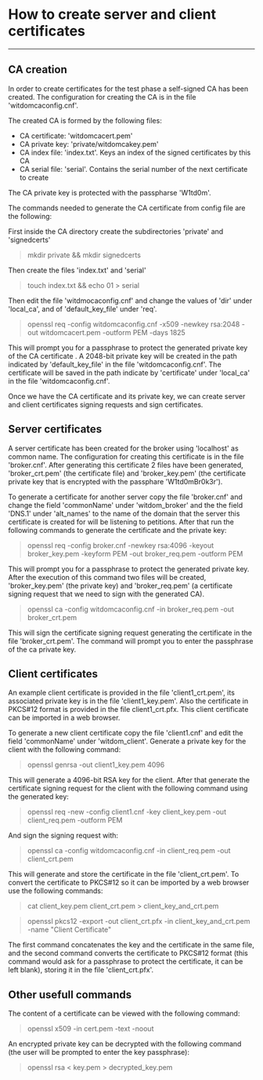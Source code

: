 # How to create server and client certificates
---------------------------------------------

## CA creation

In order to create certificates for the test phase a self-signed CA has been created. The configuration for creating the CA is in the file 'witdomcaconfig.cnf'.

The created CA is formed by the following files:
  - CA certificate: 'witdomcacert.pem'
  - CA private key: 'private/witdomcakey.pem'
  - CA index file: 'index.txt'. Keys an index of the signed certificates by this CA
  - CA serial file: 'serial'. Contains the serial number of the next certificate to create

The CA private key is protected with the passpharse 'W1td0m'.

The commands needed to generate the CA certificate from config file are the following:

First inside the CA directory create the subdirectories 'private' and 'signedcerts'

> mkdir private && mkdir signedcerts

Then create the files 'index.txt' and 'serial'

> touch index.txt && echo 01 > serial

Then edit the file 'witdmocaconfig.cnf' and change the values of 'dir' under 'local_ca', and of 'default_key_file' under 'req'.

> openssl req -config witdomcaconfig.cnf -x509 -newkey rsa:2048 -out witdomcacert.pem -outform PEM -days 1825

This will prompt you for a passphrase to protect the generated private key of the CA certificate .
A 2048-bit private key will be created in the path indicated by 'default_key_file' in the file 'witdomcaconfig.cnf'.
The certificate will be saved in the path indicate by 'certificate' under 'local_ca' in the file 'witdomcaconfig.cnf'.



Once we have the CA certificate and its private key, we can create server and client certificates signing requests and sign certificates.

## Server certificates

A server certificate has been created for the broker using 'localhost' as common name. The configuration for creating this certificate is in the file 'broker.cnf'. After generating this certificate 2 files have been generated, 'broker_crt.pem' (the certificate file) and 'broker_key.pem' (the certificate private key that is encrypted with the passphare 'W1td0mBr0k3r').

To generate a certificate for another server copy the file 'broker.cnf' and change the field 'commonName' under 'witdom_broker' and the the field 'DNS.1' under 'alt_names' to the name of the domain that the server this certificate is created for will be listening to petitions. After that run the following commands to generate the certificate and the private key:

> openssl req -config broker.cnf -newkey rsa:4096 -keyout broker_key.pem -keyform PEM -out broker_req.pem -outform PEM

This will prompt you for a passphrase to protect the generated private key. After the execution of this command two files will be created, 'broker_key.pem' (the private key) and 'broker_req.pem' (a certificate signing request that we need to sign with the generated CA).

> openssl ca -config witdomcaconfig.cnf -in broker_req.pem -out broker_crt.pem

This will sign the certificate signing request generating the certificate in the file 'broker_crt.pem'. The command will prompt you to enter the passphrase of the ca private key.


## Client certificates

An example client certificate is provided in the file 'client1_crt.pem', its associated private key is in the file 'client1_key.pem'. Also the certificate in PKCS#12 format is provided in the file client1_crt.pfx. This client certificate can be imported in a web browser.

To generate a new client certificate copy the file 'client1.cnf' and edit the field 'commonName' under 'witdom_client'. Generate a private key for the client with the following command:

> openssl genrsa -out client1_key.pem 4096

This will generate a 4096-bit RSA key for the client. After that generate the certificate signing request for the client with the following command using the generated key:

> openssl req -new -config client1.cnf -key client_key.pem -out client_req.pem -outform PEM

And sign the signing request with:

> openssl ca -config witdomcaconfig.cnf -in client_req.pem -out client_crt.pem

This will generate and store the certificate in the file 'client_crt.pem'. To convert the certificate to PKCS#12 so it can be imported by a web browser use the following commands:

> cat client_key.pem client_crt.pem > client_key_and_crt.pem

> openssl pkcs12 -export -out client_crt.pfx -in client_key_and_crt.pem  -name "Client Certificate"

The first command concatenates the key and the certificate in the same file, and the second command converts the certificate to PKCS#12 format (this command would ask for a passphrase to protect the certificate, it can be left blank), storing it in the file 'client_crt.pfx'.


## Other usefull commands

The content of a certificate can be viewed with the following command:

> openssl x509 -in cert.pem -text -noout

An encrypted private key can be decrypted with the following command (the user will be prompted to enter the key passphrase):

> openssl rsa < key.pem > decrypted_key.pem
